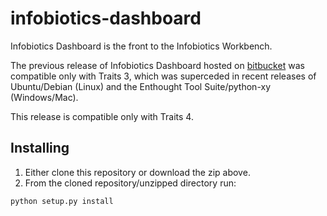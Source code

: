 infobiotics-dashboard
=====================

Infobiotics Dashboard is the front to the Infobiotics Workbench.

The previous release of Infobiotics Dashboard hosted on [bitbucket](https://bitbucket.org/jvb/infobiotics-dashboard) was compatible only with Traits 3, which was superceded in recent releases of Ubuntu/Debian (Linux) and the Enthought Tool Suite/python-xy (Windows/Mac).

This release is compatible only with Traits 4.

Installing
----------

1. Either clone this repository or download the zip above.
2. From the cloned repository/unzipped directory run:

<!--
	./sdist.sh
	cd dist/Infobiotics-Dashboard-1.1.0/
	python setup.py install
 -->

	python setup.py install

